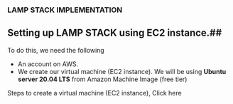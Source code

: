 ### LAMP STACK IMPLEMENTATION ###
## Setting up LAMP STACK using EC2 instance.##
To do this, we need the following 
- An account on AWS.
- We create our virtual machine (EC2 instance). We will be using **Ubuntu server 20.04 LTS** from Amazon Machine Image (free tier)

Steps to create a virtual machine (EC2 instance), Click here

